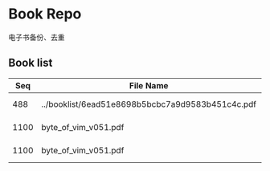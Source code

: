 Book Repo
=========

电子书备份、去重

Book list
---------

| Seq | File Name | Size | MD5 |
| --- | --------- | ---- | --- |
| 488 | ../booklist/6ead51e8698b5bcbc7a9d9583b451c4c.pdf | 1.5 MB | 6ead51e8698b5bcbc7a9d9583b451c4c | 
| 1100 | byte_of_vim_v051.pdf | 1.5 MB | 6ead51e8698b5bcbc7a9d9583b451c4c | 
| 1100 | byte_of_vim_v051.pdf | 1.5 MB | 6ead51e8698b5bcbc7a9d9583b451c4c | 
